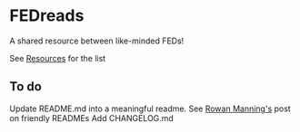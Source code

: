 # FEDreads
A shared resource between like-minded FEDs!

See [Resources](RESOURCES.md) for the list


## To do

Update README.md into a meaningful readme. See [Rowan Manning's](http://rowanmanning.com/posts/writing-a-friendly-readme/) post on friendly READMEs
Add CHANGELOG.md
